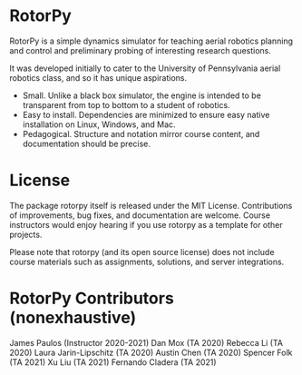 # RotorPy

RotorPy is a simple dynamics simulator for teaching aerial robotics planning and control and preliminary probing of interesting research questions.

It was developed initially to cater to the University of Pennsylvania aerial robotics class, and so it has unique aspirations.
* Small. Unlike a black box simulator, the engine is intended to be transparent from top to bottom to a student of robotics.
* Easy to install. Dependencies are minimized to ensure easy native installation on Linux, Windows, and Mac.
* Pedagogical. Structure and notation mirror course content, and documentation should be precise.

# License

The package rotorpy itself is released under the MIT License. Contributions of improvements, bug fixes, and documentation are welcome. Course instructors would enjoy hearing if you use rotorpy as a template for other projects.

Please note that rotorpy (and its open source license) does not include course materials such as assignments, solutions, and server integrations.

# RotorPy Contributors (nonexhaustive) 

James Paulos (Instructor 2020-2021)
Dan Mox (TA 2020)
Rebecca Li (TA 2020)
Laura Jarin-Lipschitz (TA 2020)
Austin Chen (TA 2020)
Spencer Folk (TA 2021)
Xu Liu (TA 2021)
Fernando Cladera (TA 2021)